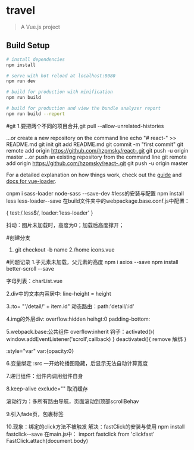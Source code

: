 # travel

> A Vue.js project

## Build Setup

``` bash
# install dependencies
npm install

# serve with hot reload at localhost:8080
npm run dev

# build for production with minification
npm run build

# build for production and view the bundle analyzer report
npm run build --report
```
#git
1.要把两个不同的项目合并,git pull --allow-unrelated-histories

…or create a new repository on the command line
 echo "# react-" >> README.md
git init
git add README.md
git commit -m "first commit"
git remote add origin https://github.com/hzpmsky/react-.git
git push -u origin master
…or push an existing repository from the command line
 git remote add origin https://github.com/hzpmsky/react-.git
git push -u origin master

For a detailed explanation on how things work, check out the [guide](http://vuejs-templates.github.io/webpack/) and [docs for vue-loader](http://vuejs.github.io/vue-loader).


cnpm i sass-loader node-sass --save-dev
#less的安装与配置
npm install less less-loader--save
在build文件夹中的webpackage.base.conf.js中配置：

{
  test:/\.less$/,
  loader:'less-loader'
}


抖动：图片未加载时，高度为0；加载后高度撑开；

#创建分支
1. git checkout -b name
2./home icons.vue

#问题记录
1.子元素未加载，父元素的高度
npm i axios --save
npm install better-scroll --save

字母列表：charList.vue

2.div中的文本内容居中: line-height = height

3.:to=  "'/detail/' + item.id"
动态路由：path:'detail/:id'

4.img的外层div: overflow:hidden  heihgt:0
padding-bottom:

5.webpack.base:公共组件
overflow:inherit
钩子：activated(){
window.addEventListener('scroll',callback)
}
deactivated(){
remove  解绑
}

:style="var"
var:{opacity:0}

6.变量绑定 :src
一开始轮播图隐藏，后显示无法自动计算宽度


7.递归组件：组件内调用组件自身


8.keep-alive  exclude="" 取消缓存

滚动行为：多所有路由导航，页面滚动到顶部scrollBehav
<transition>
<slot></solt>
<transition>
<style>
v-enter,v-leave-to,v-enter-active,v-leave-active
</style>

9.引入fade页，包裹标签

10.现象：绑定的click方法不被触发
解决：fastClick的安装与使用
npm install fastclick--save
在main.js中：
import fastclick from 'clickfast'
FastClick.attach(document.body)


